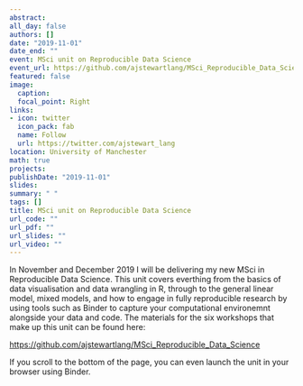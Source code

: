 ```yaml
---
abstract:
all_day: false
authors: []
date: "2019-11-01"
date_end: ""
event: MSci unit on Reproducible Data Science
event_url: https://github.com/ajstewartlang/MSci_Reproducible_Data_Science
featured: false 
image:  
  caption: 
  focal_point: Right
links:
- icon: twitter 
  icon_pack: fab
  name: Follow
  url: https://twitter.com/ajstewart_lang
location: University of Manchester
math: true
projects:
publishDate: "2019-11-01"
slides: 
summary: " "
tags: []
title: MSci unit on Reproducible Data Science 
url_code: ""
url_pdf: ""
url_slides: ""
url_video: ""
---
```


In November and December 2019 I will be delivering my new MSci in Reproducible 
Data Science. This unit covers everthing from the basics of data visualisation 
and data wrangling in R, through to the general linear model, mixed models, and 
how to engage in fully reproducible research by using tools such as Binder to 
capture your computational environemnt alongside your data and code. The 
materials for the six workshops that make up this unit can be found here:

https://github.com/ajstewartlang/MSci_Reproducible_Data_Science

If you scroll to the bottom of the page, you can even launch the unit in your
browser using Binder.



